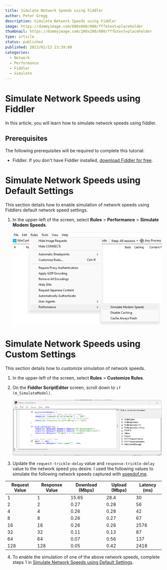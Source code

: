 ```yaml
---
title: Simulate Network Speeds using Fiddler
author: Peter Gregg
description: Simulate Network Speeds using Fiddler
image: https://dummyimage.com/800x600/000/fff&text=placeholder
thumbnail: https://dummyimage.com/200x200/000/fff&text=placeholder
type: article
status: published
published: 2023/01/23 23:39:00
categories: 
  - Network
  - Performance
  - Fiddler
  - Simulate
---
```


# Simulate Network Speeds using Fiddler

In this article, you will learn how to simulate network speeds using fiddler.

## Prerequisites

The following prerequisites will be required to complete this tutorial:
- Fiddler. If you don't have Fiddler installed, [download Fiddler for free](https://www.telerik.com/download/fiddler).

# Simulate Network Speeds using Default Settings

This section details how to enable simulation of network speeds using Fiddlers default network speed settings.

1. In the upper-left of the screen, select **Rules** > **Performance** > **Simulate Modem Speeds**.  

    ![Fiddler Enable Simulate Modem Speeds](https://raw.githubusercontent.com/petergregg/Content/main/Blog/Images/FiddlerEnableSimulateModemSpeeds.png)

# Simulate Network Speeds using Custom Settings
This section details how to customize simulation of network speeds.

1. In the upper-left of the screen, select **Rules** > **Customize Rules**. 
2. On the **Fiddler ScriptEditor** screen, scroll down to `if (m_SimulateModel)`. 

    ![Fiddler Enable Simulate Modem Speeds](https://raw.githubusercontent.com/petergregg/Content/main/Blog/Images/FiddlerCustomiseSimulatedModemSpeeds.png)

3. Update the `request-trickle-delay` value and `response-trickle-delay` value to the network speed you desire. I used the following values to simulate the following network speeds captured with [speedof.me](https://speedof.me/).

| Request Value | Response Value | Download (Mbps) | Upload (Mbps) | Latency (ms) |
| --- | --- | --- | --- | --- |
| 1 | 1 | 15.65 | 28.4 | 30 |
| 2 | 2 | 0.27 | 0.28 | 56 |
| 4 | 4 | 0.26 | 0.28 | 42 |
| 8 | 8 | 0.26 | 0.27 | 67 |
| 16 | 16 |0.26 | 0.26 | 2576 |
| 32 | 32 |0.11 |0.13 | 87 |
| 64 | 64 | 0.07 | 0.56| 137 |
| 128 | 128 | 0.05 | 0.42 | 2418 |

4. To enable the simulation of one of the above network speeds, complete steps 1 in [Simulate Network Speeds using Default Settings](#simulate-network-speeds-using-default-settings).
